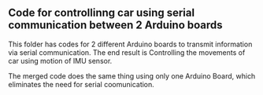 ## Code for controllinng car using serial communication between 2 Arduino boards
This folder has codes for 2 different Arduino boards to transmit information via serial communication. The end result is Controlling the movements of car using motion of IMU sensor.

The merged code does the same thing using only one Arduino Board, which eliminates the need for serial coomunication.
